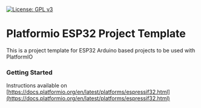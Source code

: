 [![License: GPL v3](https://img.shields.io/badge/License-GPL%20v3-blue.svg)](http://www.gnu.org/licenses/gpl-3.0)

# Platformio ESP32 Project Template
This is a project template for ESP32 Arduino based projects to be used with PlatformIO

### Getting Started 

Instructions available on [https://docs.platformio.org/en/latest/platforms/espressif32.html](https://docs.platformio.org/en/latest/platforms/espressif32.html)

